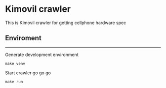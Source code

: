 # Kimovil crawler
This is Kimovil crawler for getting cellphone hardware spec

## Enviroment
***
Generate development environment
```
make venv
```
Start crawler go go go
```
make run
```